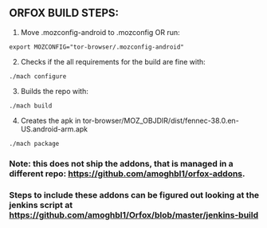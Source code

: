 ## ORFOX BUILD STEPS:

1) Move .mozconfig-android to .mozconfig OR run: 
```
export MOZCONFIG="tor-browser/.mozconfig-android"
```
2) Checks if the all requirements for the build are fine with:
```    
./mach configure
```
3) Builds the repo with:
```
./mach build
```
4) Creates the apk in tor-browser/MOZ_OBJDIR/dist/fennec-38.0.en-US.android-arm.apk
```
./mach package
```
### Note: this does not ship the addons, that is managed in a different repo: https://github.com/amoghbl1/orfox-addons.
### Steps to include these addons can be figured out looking at the jenkins script at https://github.com/amoghbl1/Orfox/blob/master/jenkins-build
